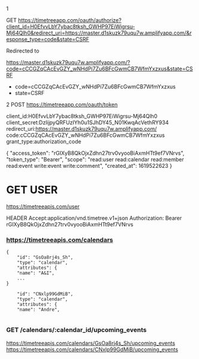 1

GET 
https://timetreeapp.com/oauth/authorize?client_id=H0EfvvLbY7ybac8tksh_GWHP97EiWigrsu-Mj64Qlh0&redirect_uri=https://master.d1skuzk79uqu7w.amplifyapp.com/&response_type=code&state=CSRF

Redirected to 

https://master.d1skuzk79uqu7w.amplifyapp.com/?code=cCCGZqCAcEvGZY_wNHdPi7Zu6BFcGwmCB7WfmYxzxus&state=CSRF

* code=cCCGZqCAcEvGZY_wNHdPi7Zu6BFcGwmCB7WfmYxzxus
* state=CSRF

2
POST https://timetreeapp.com/oauth/token

client_id:H0EfvvLbY7ybac8tksh_GWHP97EiWigrsu-Mj64Qlh0
client_secret:DzlijpyQRFUzIYh0u1SJhDY45_N01KwqAcVethRY934
redirect_uri:https://master.d1skuzk79uqu7w.amplifyapp.com/
code:cCCGZqCAcEvGZY_wNHdPi7Zu6BFcGwmCB7WfmYxzxus
grant_type:authorization_code

{
    "access_token": "rGIXyB8QkOjxZdhn27trv0vyooBiAxmHTt9ef7VNrvs",
    "token_type": "Bearer",
    "scope": "read:user read:calendar read:member read:event write:event write:comment",
    "created_at": 1619522623
}

# GET USER
https://timetreeapis.com/user

HEADER
Accept:application/vnd.timetree.v1+json
Authorization: Bearer rGIXyB8QkOjxZdhn27trv0vyooBiAxmHTt9ef7VNrvs


### https://timetreeapis.com/calendars

```
{
    "id": "GsOa8rj4s_Sh",
    "type": "calendar",
    "attributes": {
    "name": "A&I",
    ...
}

    "id": "CNxlp99GdMiB",
    "type": "calendar",
    "attributes": {
    "name": "Andre",


```

### GET /calendars/:calendar_id/upcoming_events

https://timetreeapis.com/calendars/GsOa8rj4s_Sh/upcoming_events
https://timetreeapis.com/calendars/CNxlp99GdMiB/upcoming_events
